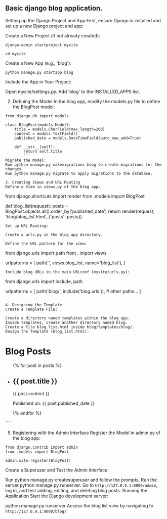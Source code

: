 ## Basic django blog application.

Setting up the Django Project and App
First, ensure Django is installed and set up a new Django project and app:

Create a New Project (if not already created):
```
django-admin startproject mysite
```
```
cd mysite
```
Create a New App (e.g., 'blog'):

``
python manage.py startapp blog
``

Include the App in Your Project:

Open mysite/settings.py.
Add 'blog' to the INSTALLED_APPS list.

2. Defining the Model
In the blog app, modify the models.py file to define the BlogPost model:

```
from django.db import models

class BlogPost(models.Model):
    title = models.CharField(max_length=200)
    content = models.TextField()
    published_date = models.DateTimeField(auto_now_add=True)

    def __str__(self):
        return self.title
        ```
Migrate the Model:
Run python manage.py makemigrations blog to create migrations for the changes.
Run python manage.py migrate to apply migrations to the database.

3. Creating Views and URL Routing
Define a View in views.py of the blog app:
```
from django.shortcuts import render
from .models import BlogPost

def blog_list(request):
    posts = BlogPost.objects.all().order_by('published_date')
    return render(request, 'blog/blog_list.html', {'posts': posts})
```
Set up URL Routing:

Create a urls.py in the blog app directory.

Define the URL pattern for the view:
```
from django.urls import path
from . import views

urlpatterns = [
    path('', views.blog_list, name='blog_list'),
]
```
Include blog URLs in the main URLconf (mysite/urls.py):
```
from django.urls import include, path

urlpatterns = [
    path('blog/', include('blog.urls')),
    # other paths...
]
```

4. Designing the Template
Create a Template File:

Create a directory named templates within the blog app.
Inside templates, create another directory named blog.
Create a file blog_list.html inside blog/templates/blog/.
Design the Template (blog_list.html):
````
<!DOCTYPE html>
<html>
<head>
    <title>Blog</title>
</head>
<body>
    <h1>Blog Posts</h1>
    <ul>
        {% for post in posts %}
        <li>
            <h2>{{ post.title }}</h2>
            <p>{{ post.content }}</p>
            <p>Published on: {{ post.published_date }}</p>
        </li>
        {% endfor %}
    </ul>
</body>
</html>
````

5. Registering with the Admin Interface
Register the Model in admin.py of the blog app:

``````
from django.contrib import admin
from .models import BlogPost

admin.site.register(BlogPost)
``````
Create a Superuser and Test the Admin Interface:

Run python manage.py createsuperuser and follow the prompts.
Run the server python manage.py runserver.
Go to `http://127.0.0.1:8000/admin`, log in, and test adding, editing, and deleting blog posts.
Running the Application
Start the Django development server:

python manage.py runserver
Access the blog list view by navigating to ` http://127.0.0.1:8000/blog/`.